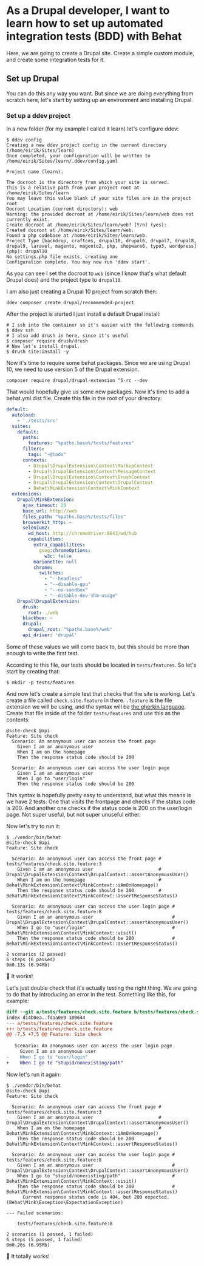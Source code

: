# As a Drupal developer, I want to learn how to set up automated integration tests (BDD) with Behat

Here, we are going to create a Drupal site. Create a simple custom module, and create some integration tests for it.

## Set up Drupal

You can do this any way you want. But since we are doing everything from scratch here, let's start by setting up an environment and installing Drupal.

### Set up a ddev project

In a new folder (for my example I called it learn) let's configure ddev:

```
$ ddev config
Creating a new ddev project config in the current directory (/home/eirik/Sites/learn) 
Once completed, your configuration will be written to /home/eirik/Sites/learn/.ddev/config.yaml
 
Project name (learn): 

The docroot is the directory from which your site is served.
This is a relative path from your project root at /home/eirik/Sites/learn 
You may leave this value blank if your site files are in the project root 
Docroot Location (current directory): web
Warning: the provided docroot at /home/eirik/Sites/learn/web does not currently exist. 
Create docroot at /home/eirik/Sites/learn/web? [Y/n] (yes): 
Created docroot at /home/eirik/Sites/learn/web. 
Found a php codebase at /home/eirik/Sites/learn/web. 
Project Type [backdrop, craftcms, drupal10, drupal6, drupal7, drupal8, drupal9, laravel, magento, magento2, php, shopware6, typo3, wordpress] (php): drupal10
No settings.php file exists, creating one 
Configuration complete. You may now run 'ddev start'. 
```

As you can see I set the docroot to `web` (since I know that's what default Drupal does) and the project type to `drupal10`.

I am also just creating a Drupal 10 project from scratch then:

```
ddev composer create drupal/recommended-project
``` 

After the project is started I just install a default Drupal install:

```
# I ssh into the container so it's easier with the following commands
$ ddev ssh
# I also add drush in here, since it's useful
$ composer require drush/drush
# Now let's install drupal.
$ drush site:install -y
```

Now it's time to require some behat packages. Since we are using Drupal 10, we need to use version 5 of the Drupal extension.

```
composer require drupal/drupal-extension ^5-rc --dev
```

That would hopefully give us some new packages. Now it's time to add a behat.yml.dist file. Create this file in the root of your directory:

```yml
default:
  autoload:
    - './tests/src'
  suites:
    default:
      paths:
        features: "%paths.base%/tests/features"
      filters:
        tags: "~@todo"
      contexts:
        - Drupal\DrupalExtension\Context\MarkupContext
        - Drupal\DrupalExtension\Context\MessageContext
        - Drupal\DrupalExtension\Context\DrushContext
        - Drupal\DrupalExtension\Context\DrupalContext
        - Behat\MinkExtension\Context\MinkContext
  extensions:
    Drupal\MinkExtension:
      ajax_timeout: 20
      base_url: http://web
      files_path: "%paths.base%/tests/files"
      browserkit_http: ~
      selenium2:
        wd_host: http://chromedriver:8643/wd/hub
        capabilities:
          extra_capabilities:
            goog:chromeOptions:
              w3c: false
          marionette: null
          chrome:
            switches:
              - "--headless"
              - "--disable-gpu"
              - "--no-sandbox"
              - "--disable-dev-shm-usage"
    Drupal\DrupalExtension:
      drush:
        root: ./web
      blackbox: ~
      drupal:
        drupal_root: "%paths.base%/web"
      api_driver: 'drupal'
```

Some of these values we will come back to, but this should be more than enough to write the first test.

According to this file, our tests should be located in `tests/features`. So let's start by creating that:

```
$ mkdir -p tests/features
```

And now let's create a simple test that checks that the site is working. Let's create a file called `check.site.feature` in there. `.feature` is the file extension we will be using, and the syntax will be [the gherkin language](https://docs.behat.org/en/latest/user_guide/gherkin.html). Create that file inside of the folder `tests/features` and use this as the contents:

```
@site-check @api
Feature: Site check
  Scenario: An anonymous user can access the front page
    Given I am an anonymous user
    When I am on the homepage
    Then the response status code should be 200

  Scenario: An anonymous user can access the user login page
    Given I am an anonymous user
    When I go to "user/login"
    Then the response status code should be 200
```

This syntax is hopefully pretty easy to understand, but what this means is we have 2 tests: One that visits the frontpage and checks if the status code is 200. And another one checks if the status code is 200 on the user/login page. Not super useful, but not super unuseful either.

Now let's try to run it:

```
$ ./vendor/bin/behat 
@site-check @api
Feature: Site check

  Scenario: An anonymous user can access the front page # tests/features/check.site.feature:3
    Given I am an anonymous user                        # Drupal\DrupalExtension\Context\DrupalContext::assertAnonymousUser()
    When I am on the homepage                           # Behat\MinkExtension\Context\MinkContext::iAmOnHomepage()
    Then the response status code should be 200         # Behat\MinkExtension\Context\MinkContext::assertResponseStatus()

  Scenario: An anonymous user can access the user login page # tests/features/check.site.feature:8
    Given I am an anonymous user                             # Drupal\DrupalExtension\Context\DrupalContext::assertAnonymousUser()
    When I go to "user/login"                                # Behat\MinkExtension\Context\MinkContext::visit()
    Then the response status code should be 200              # Behat\MinkExtension\Context\MinkContext::assertResponseStatus()

2 scenarios (2 passed)
6 steps (6 passed)
0m0.13s (6.94Mb)
``` 

:tada: It works!

Let's just double check that it's actually testing the right thing. We are going to do that by introducing an error in the test. Something like this, for example: 

```diff
diff --git a/tests/features/check.site.feature b/tests/features/check.site.feature
index d14b0ea..fdaa0e9 100644
--- a/tests/features/check.site.feature
+++ b/tests/features/check.site.feature
@@ -7,5 +7,5 @@ Feature: Site check
 
   Scenario: An anonymous user can access the user login page
     Given I am an anonymous user
-    When I go to "user/login"
+    When I go to "stupid/nonexisting/path"
```

Now let's run it again:

```
$ ./vendor/bin/behat 
@site-check @api
Feature: Site check

  Scenario: An anonymous user can access the front page # tests/features/check.site.feature:3
    Given I am an anonymous user                        # Drupal\DrupalExtension\Context\DrupalContext::assertAnonymousUser()
    When I am on the homepage                           # Behat\MinkExtension\Context\MinkContext::iAmOnHomepage()
    Then the response status code should be 200         # Behat\MinkExtension\Context\MinkContext::assertResponseStatus()

  Scenario: An anonymous user can access the user login page # tests/features/check.site.feature:8
    Given I am an anonymous user                             # Drupal\DrupalExtension\Context\DrupalContext::assertAnonymousUser()
    When I go to "stupid/nonexisting/path"                   # Behat\MinkExtension\Context\MinkContext::visit()
    Then the response status code should be 200              # Behat\MinkExtension\Context\MinkContext::assertResponseStatus()
      Current response status code is 404, but 200 expected. (Behat\Mink\Exception\ExpectationException)

--- Failed scenarios:

    tests/features/check.site.feature:8

2 scenarios (1 passed, 1 failed)
6 steps (5 passed, 1 failed)
0m0.26s (6.95Mb)
```

:rocket: It totally works!